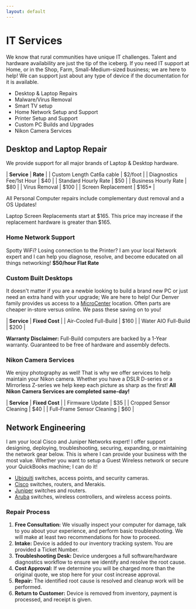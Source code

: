 ```yaml
---
layout: default
---
```

# IT Services

We know that rural communities have unique IT challenges. Talent and hardware availability are just the tip of the iceberg. If you need IT support at Home, or in the Shop, Farm, Small-Medium-sized business; we are here to help! We can support just about any type of device if the documentation for it is available.

- Desktop & Laptop Repairs
- Malware/Virus Removal
- Smart TV setup
- Home Network Setup and Support
- Printer Setup and Support
- Custom PC Builds and Upgrades
- Nikon Camera Services

## Desktop and Laptop Repair

We provide support for all major brands of Laptop & Desktop hardware.

| **Service**               | **Rate** |
| Custom Length Cat6a cable | $2/foot |
| Diagnostics Fee/1st Hour  | $40 |
| Standard Hourly Rate | $50 |
| Business Hourly Rate | $80 |
| Virus Removal        | $100 |
| Screen Replacement   | $165* |

All Personal Computer repairs include complementary dust removal and a OS Updates!

Laptop Screen Replacements start at $165. This price may increase if the replacement hardware is greater than $165.

### Home Network Support

Spotty WiFi? Losing connection to the Printer? I am your local Network expert and I can help you diagnose, resolve, and become educated on all things networking! **$50/hour Flat Rate**

### Custom Built Desktops

It doesn't matter if you are a newbie looking to build a brand new PC or just need an extra hand with your upgrade; We are here to help! Our Denver family provides us access to a [MicroCenter](https://www.microcenter.com/site/stores/denver.aspx) location. Often parts are cheaper in-store versus online. We pass these saving on to you!

| **Service** | **Fixed Cost** |
| Air-Cooled Full-Build | $160 |
| Water AIO Full-Build  | $200 |

**Warranty Disclaimer:** Full-Build computers are backed by a 1-Year warranty. Guaranteed to be free of hardware and assembly defects.

### Nikon Camera Services

We enjoy photography as well! That is why we offer services to help maintain your Nikon camera. Whether you have a DSLR D-series or a Mirrorless Z-series we help keep each picture as sharp as the first! **All Nikon Camera Services are completed same-day!**

| **Service** | **Fixed Cost** |
| Firmware Update | $35 |
| Cropped Sensor Cleaning | $40 |
| Full-Frame Sensor Cleaning | $60 |

## Network Engineering

I am your local Cisco and Juniper Networks expert! I offer support designing, deploying, troubleshooting, securing, expanding, or maintaining the network gear below. This is where I can provide your business with the most value. Whether you want to setup a Guest Wireless network or secure your QuickBooks machine; I can do it!

- [Ubiquiti](https://www.ui.com/) switches, access points, and security cameras.
- [Cisco](https://www.cisco.com/) switches, routers, and Merakis.
- [Juniper](https://www.juniper.net/us/en.html) switches and routers.
- [Aruba](https://www.arubanetworks.com/) switches, wireless controllers, and wireless access points.

### Repair Process

1. **Free Consultation:** We visually inspect your computer for damage, talk to you about your experience, and perform basic troubleshooting. We will make at least two recommendations for how to proceed.
2. **Intake:** Device is added to our inventory tracking system. You are provided a Ticket Number.
3. **Troubleshooting Desk:** Device undergoes a full software/hardware diagnostics workflow to ensure we identify and resolve the root cause.
4. **Cost Approval:** If we determine you will be charged more than the original quote, we stop here for your cost increase approval.
5. **Repair:** The identified root cause is resolved and cleanup work will be performed.
6. **Return to Customer:** Device is removed from inventory, payment is processed, and receipt is given.
